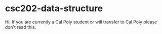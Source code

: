 # csc202-data-structure
Hi. If you are currently a Cal Poly student or will transfer to Cal Poly please don't read this.
